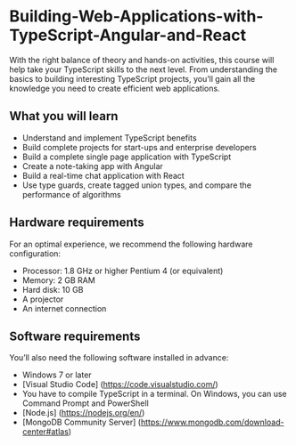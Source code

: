 # Building-Web-Applications-with-TypeScript-Angular-and-React
With the right balance of theory and hands-on activities, this course will help take your TypeScript skills to the next level. From understanding the basics to building interesting TypeScript projects, you’ll gain all the knowledge you need to create efficient web applications.

## What you will learn
* Understand and implement TypeScript benefits
* Build complete projects for start-ups and enterprise developers
* Build a complete single page application with TypeScript
* Create a note-taking app with Angular
* Build a real-time chat application with React
* Use type guards, create tagged union types, and compare the performance of algorithms

## Hardware requirements
For an optimal experience, we recommend the following hardware configuration:
* Processor: 1.8 GHz or higher Pentium 4 (or equivalent)
* Memory: 2 GB RAM
* Hard disk: 10 GB
* A projector
* An internet connection

## Software requirements
You’ll also need the following software installed in advance:
* Windows 7 or later
* [Visual Studio Code] (https://code.visualstudio.com/)
* You have to compile TypeScript in a terminal. On Windows, you can use Command Prompt and PowerShell
* [Node.js] (https://nodejs.org/en/)
* [MongoDB Community Server] (https://www.mongodb.com/download-center#atlas)
